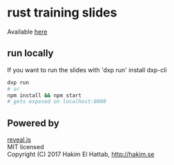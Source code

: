 # rust training slides

Available [here](https://beltram.github.io/rs-training/)

## run locally

If you want to run the slides with 'dxp run' install dxp-cli

```bash
dxp run
# or
npm install && npm start
# gets exposed on localhost:8000
```

## Powered by

[reveal.js](https://revealjs.com/)  
MIT licensed  
Copyright (C) 2017 Hakim El Hattab, http://hakim.se